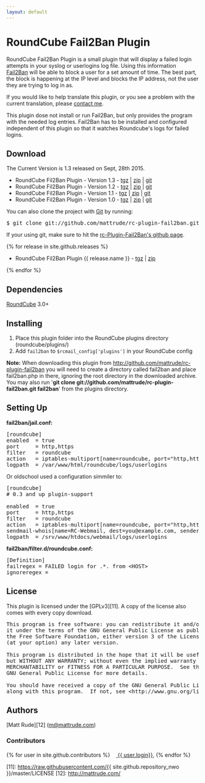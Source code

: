 ```yaml
---
layout: default
---
```


# RoundCube Fail2Ban Plugin

RoundCube Fail2Ban Plugin is a small plugin that will display a failed login attempts in your syslog or userlogins log file. Using this information [Fail2Ban](http://www.fail2ban.org) will be able to block a user for a set amount of time. The best part, the block is happening at the IP level and blocks the IP address, not the user they are trying to log in as.

If you would like to help translate this plugin, or you see a problem with the current translation, please [contact me][1].

This plugin dose not install or run Fail2Ban, but only provides the program with the needed log entries. Fail2Ban has to be installed and configured independent of this plugin so that it watches Roundcube's logs for failed logins.

  
## Download

The Current Version is 1.3 released on Sept, 28th 2015.

* RoundCube Fil2Ban Plugin - Version 1.3 - [tgz](https://github.com/mattrude/rc-plugin-fail2ban/archive/1.3.tar.gz) | [zip](https://github.com/mattrude/rc-plugin-fail2ban/archive/1.3.zip) | [git](http://github.com/mattrude/rc-plugin-fail2ban/tree/1.3) 
* RoundCube Fil2Ban Plugin - Version 1.2 - [tgz](https://github.com/mattrude/rc-plugin-fail2ban/archive/1.2.tar.gz) | [zip](https://github.com/mattrude/rc-plugin-fail2ban/archive/1.2.zip) | [git](http://github.com/mattrude/rc-plugin-fail2ban/tree/1.2) 
* RoundCube Fil2Ban Plugin - Version 1.1 - [tgz][2] | [zip][3] | [git][4]
* RoundCube Fil2Ban Plugin - Version 1.0 - [tgz][5] | [zip][6] | [git][7]

You can also clone the project with [Git][8] by running:

<pre>$ git clone git://github.com/mattrude/rc-plugin-fail2ban.git fail2ban</pre> 

If your using git, make sure to hit the [rc-Plugin-Fail2Ban's github page][9]. 

{% for release in site.github.releases %}

* RoundCube Fil2Ban Plugin {{ release.name }} - <a href="{{ release.tarball_url }}">tgz</a> | <a href="{{ release.zipball_url }}">zip</a>

{% endfor %}
  
## Dependencies

[RoundCube][10] 3.0+


## Installing

1. Place this plugin folder into the RoundCube plugins directory (roundcube/plugins/)
2. Add `fail2ban` to `$rcmail_config['plugins']` in your RoundCube config

**Note:** When downloading this plugin from <http://github.com/mattrude/rc-plugin-fail2ban> you will need to create a directory called fail2ban and place fail2ban.php in there, ignoring the root directory in the downloaded archive. You may also run '**git clone git://github.com/mattrude/rc-plugin-fail2ban.git fail2ban**' from the plugins directory.

  
## Setting Up

**fail2ban/jail.conf:**

<pre>[roundcube]
enabled  = true
port     = http,https
filter   = roundcube
action   = iptables-multiport[name=roundcube, port="http,https"]
logpath  = /var/www/html/roundcube/logs/userlogins</pre>

Or oldschool used a configuration simmiler to:

<pre>[roundcube]
# 0.3 and up plugin-support
 
enabled  = true
port     = http,https
filter   = roundcube
action   = iptables-multiport[name=roundcube, port="http,https"]
sendmail-whois[name=RC-Webmail, dest=you@example.com, sender=fail2ban]
logpath  = /srv/www/htdocs/webmail/logs/userlogins</pre>

**fail2ban/filter.d/roundcube.conf:**

<pre>[Definition]
failregex = FAILED login for .*. from &lt;HOST&gt;
ignoreregex =</pre>

  
## License

This plugin is licensed under the [GPLv3][11]. A copy of the license also comes with every copy download.

<pre>This program is free software: you can redistribute it and/or modify
it under the terms of the GNU General Public License as published by
the Free Software Foundation, either version 3 of the License, or
(at your option) any later version.

This program is distributed in the hope that it will be useful,
but WITHOUT ANY WARRANTY; without even the implied warranty of
MERCHANTABILITY or FITNESS FOR A PARTICULAR PURPOSE.  See the
GNU General Public License for more details.

You should have received a copy of the GNU General Public License
along with this program.  If not, see &lt;http://www.gnu.org/licenses/>.</pre>

  
## Authors

[Matt Rude][12] (m@mattrude.com)

### Contributors

{% for user in site.github.contributors %}<a href="{{ user.url }}"><img src="{{ user.avatar_url }}&s=16" width="16px" height="16px" /> {{ user.login}}</a>, {% endfor %}

 [1]: http://mattrude.com/contact-me/
 [2]: http://github.com/downloads/mattrude/rc-plugin-fail2ban/roundcube-fail2ban-plugin.1.1.tgz
 [3]: http://github.com/downloads/mattrude/rc-plugin-fail2ban/roundcube-fail2ban-plugin.1.1.zip
 [4]: http://github.com/mattrude/rc-plugin-fail2ban/tree/1.1
 [5]: http://github.com/downloads/mattrude/rc-plugin-fail2ban/roundcube-fail2ban-plugin.1.0.tgz
 [6]: http://github.com/downloads/mattrude/rc-plugin-fail2ban/roundcube-fail2ban-plugin.1.0.zip
 [7]: http://github.com/mattrude/rc-plugin-fail2ban/tree/1.0
 [8]: http://git-scm.com
 [9]: http://github.com/mattrude/rc-plugin-fail2ban
 [10]: http://roundcube.net/
 [11]: https://raw.githubusercontent.com/{{ site.github.repository_nwo }}/master/LICENSE
 [12]: http://mattrude.com/
